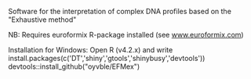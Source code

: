 Software for the interpretation of complex DNA profiles based on the "Exhaustive method"

NB: Requires euroformix R-package installed (see www.euroformix.com)

Installation for Windows: Open R (v4.2.x) and write
install.packages(c('DT','shiny','gtools','shinybusy','devtools'))
devtools::install_github("oyvble/EFMex")

